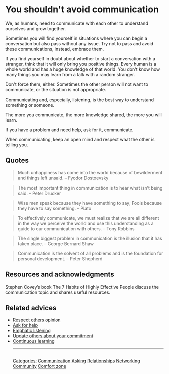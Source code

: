 # You shouldn't avoid communication

We, as humans, need to communicate with each other to understand ourselves and grow together.

Sometimes you will find yourself in situations where you can begin a conversation but also pass without any issue. Try not to pass and avoid these communications, instead, embrace them.

If you find yourself in doubt about whether to start a conversation with a stranger, think that it will only bring you positive things. Every human is a whole world and has a huge knowledge of that world. You don't know how many things you may learn from a talk with a random stranger.

Don't force them, either. Sometimes the other person will not want to communicate, or the situation is not appropriate.

Communicating and, especially, listening, is the best way to understand something or someone.

The more you communicate, the more knowledge shared, the more you will learn.

If you have a problem and need help, ask for it, communicate.

When communicating, keep an open mind and respect what the other is telling you.

## Quotes

> Much unhappiness has come into the world because of bewilderment and things left unsaid. – Fyodor Dostoevsky

> The most important thing in communication is to hear what isn’t being said. – Peter Drucker

> Wise men speak because they have something to say; Fools because they have to say something. – Plato

> To effectively communicate, we must realize that we are all different in the way we perceive the world and use this understanding as a guide to our communication with others. – Tony Robbins

> The single biggest problem in communication is the illusion that it has taken place. – George Bernard Shaw

> Communication is the solvent of all problems and is the foundation for personal development. – Peter Shepherd

## Resources and acknowledgments

Stephen Covey’s book The 7 Habits of Highly Effective People discuss the communication topic and shares useful resources.

## Related advices

- [Respect others opinion](../Respect%20others%20opinion/index.md)
- [Ask for help](../Ask%20for%20help/index.md)
- [Emphatic listening](../Empathic%20listening/index.md)
- [Update others about your commitment](../Update%20others%20about%20your%20commitment/index.md)
- [Continuous learning](../Continuous%20learning/index.md)<hr/><br/>[Categories:](../Categories/index.md) [Communication](../Categories/Communication.md) [Asking](../Categories/Asking.md) [Relationships](../Categories/Relationships.md) [Networking](../Categories/Networking.md) [Community](../Categories/Community.md) [Comfort zone](../Categories/Comfort%20zone.md)